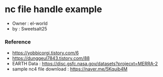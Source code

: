 # nc file handle example
- Owner : el-world
- by : Sweetsalt25

### Reference
- https://yobbicorgi.tistory.com/6
- https://dunggeul7843.tistory.com/88
- EARTH Data : https://disc.gsfc.nasa.gov/datasets?projecxt=MERRA-2
- sample nc4 file download : https://naver.me/5Kquib4M

